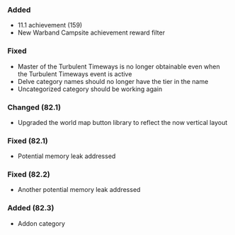 ### Added
- 11.1 achievement (159)
- New Warband Campsite achievement reward filter

### Fixed
- Master of the Turbulent Timeways is no longer obtainable even when the Turbulent Timeways event is active
- Delve category names should no longer have the tier in the name
- Uncategorized category should be working again

### Changed (82.1)
- Upgraded the world map button library to reflect the now vertical layout

### Fixed (82.1)
- Potential memory leak addressed

### Fixed (82.2)
- Another potential memory leak addressed

### Added (82.3)
- Addon category